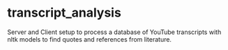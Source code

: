 # transcript_analysis
Server and Client setup to process a database of YouTube transcripts with nltk models to find quotes and references from literature.
